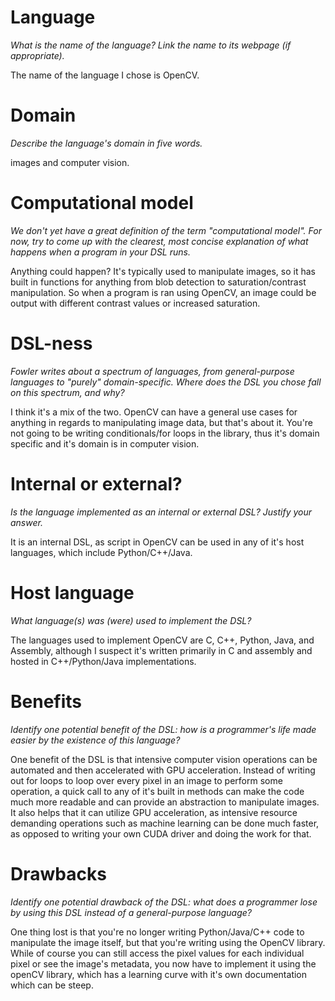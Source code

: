 # Language

_What is the name of the language? Link the name to its webpage
(if appropriate)._

The name of the language I chose is OpenCV.

# Domain

_Describe the language's domain in five words._

images and computer vision.

# Computational model

_We don't yet have a great definition of the term "computational model".
For now, try to come up with the clearest, most concise explanation of
what happens when a program in your DSL runs._

Anything could happen? It's typically used to manipulate images, so it has
built in functions for anything from blob detection to saturation/contrast manipulation.
So when a program is ran using OpenCV, an image could be output with different contrast
values or increased saturation.

# DSL-ness

_Fowler writes about a spectrum of languages, from general-purpose languages to
"purely" domain-specific. Where does the DSL you chose fall on this spectrum,
and why?_

I think it's a mix of the two. OpenCV can have a general use cases for anything in
regards to manipulating image data, but that's about it. You're not going to be writing
conditionals/for loops in the library, thus it's domain  specific and it's domain is in 
computer vision.

# Internal or external?

_Is the language implemented as an internal or external DSL?
Justify your answer._

It is an internal DSL, as script in OpenCV can be used in any of it's host languages, which
include Python/C++/Java.

# Host language

_What language(s) was (were) used to implement the DSL?_

The languages used to implement OpenCV are C, C++, Python, Java, and Assembly, although I suspect
it's written primarily in C and assembly and hosted in C++/Python/Java implementations.

# Benefits

_Identify one potential benefit of the DSL: how is a programmer's life made
easier by the existence of this language?_

One benefit of the DSL is that intensive computer vision operations can be automated and then
accelerated with GPU acceleration. Instead of writing out for loops to loop over every pixel
in an image to perform some operation, a quick call to any of it's built in methods can make 
the code much more readable and can provide an abstraction to manipulate images. It also helps
that it can utilize GPU acceleration, as intensive resource demanding operations such as 
machine learning can be done much faster, as opposed to writing your own CUDA driver and
doing the work for that.

# Drawbacks

_Identify one potential drawback of the DSL: what does a programmer
lose by using this DSL instead of a general-purpose language?_

One thing lost is that you're no longer writing Python/Java/C++ code to manipulate the image
itself, but that you're writing using the OpenCV library. While of course you can still access the
pixel values for each individual pixel or see the image's metadata, you now have to implement
it using the openCV library, which has a learning curve with it's own documentation which can
be steep.